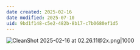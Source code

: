 ```yaml
---
date created: 2025-02-16
date modified: 2025-07-10
uid: 9bd1f148-c5e2-482b-8b17-c7b0680ef1d5
---
```


![CleanShot 2025-02-16 at 02.26.11@2x.png|1000](https://imagehosting4picgo.oss-cn-beijing.aliyuncs.com/imagehosting/fix-dir%2Fmedia%2Fmedia_N3bYloTes3%2F2025%2F02%2F16%2F02-26-14-33db505f02b643137aef698978cb56ae-CleanShot%202025-02-16%20at%2002.26.11-2x-5e9e4a.png)
